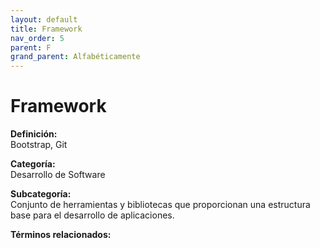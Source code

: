 ```yaml
---
layout: default
title: Framework
nav_order: 5
parent: F
grand_parent: Alfabéticamente
---
```


# Framework

**Definición:**  
Bootstrap, Git

**Categoría:**  
Desarrollo de Software  

**Subcategoría:**  
Conjunto de herramientas y bibliotecas que proporcionan una estructura base para el desarrollo de aplicaciones.

**Términos relacionados:**  

